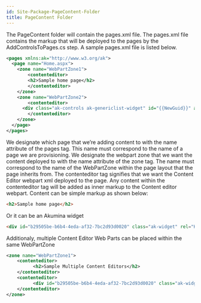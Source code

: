 ```yaml
---
id: Site-Package-PageContent-Folder
title: PageContent Folder
---
```


The PageContent folder will contain the pages.xml file. The pages.xml file contains the markup that will be deployed to the pages by the AddControlsToPages.cs step. A sample pages.xml file is listed below.
```xml
<pages xmlns:ak="http://www.w3.org/ak">
  <page name="Home.aspx">
	<zone name="WebPartZone1">
		<contenteditor>
        <h2>Sample home page</h2>
		</contenteditor>
	</zone>
	<zone name="WebPartZone2">
		<contenteditor>
      <div class="ak-controls ak-genericlist-widget" id="{{NewGuid}}" ak:listname="" ak:displaytemplateurl="{{SiteUrl}}/Style Library/digitalworkplace/Content/Templates/GenericList/DepartmentList.html" ak:callbackmethod="ShowDepartmentItems" ak:callbacktype="customdataload"> </div>
		</contenteditor>
	</zone>
  </page>
</pages>
```

We designate which page that we’re adding content to with the name attribute of the pages tag. This name must correspond to the name of a page we are provisioning. 
We designate the webpart zone that we want the content deployed to with the name attribute of the zone tag. The name must correspond to the name of the WebPartZone within the page layout that the page inherits from.
The contenteditor tag signifies that we want the Content Editor webpart xml deployed to the page. Any content within the contenteditor tag will be added as inner markup to the Content editor webpart. Content can be simple markup as shown below:
```html
<h2>Sample home page</h2>
```
Or it can be an Akumina widget
```html
<div id="b29505be-b6b4-4eda-af32-7bc2d93d0020" class="ak-widget" rel="HomePage-DeptNews"></div>
```
Additionaly, multiple Content Editor Web Parts can be placed within the same WebPartZone
```xml
<zone name="WebPartZone1">
	<contenteditor>
		  <h2>Sample Multiple Content Editors</h2>
	</contenteditor>	
	<contenteditor>
		  <div id="b29505be-b6b4-4eda-af32-7bc2d93d0020" class="ak-widget" rel="HomePage-DeptNews"></div>
	</contenteditor>
</zone>
```
